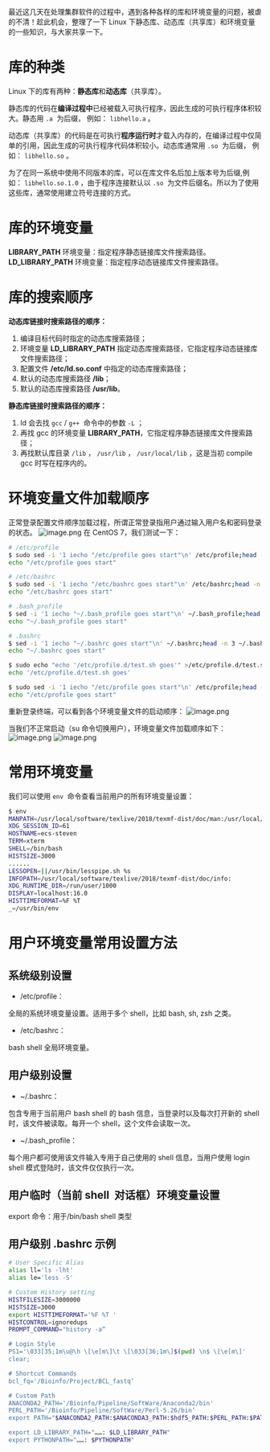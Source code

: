 最近这几天在处理集群软件的过程中，遇到各种各样的库和环境变量的问题，被虐的不清！趁此机会，整理了一下 Linux 下静态库、动态库（共享库）和环境变量的一些知识，与大家共享一下。

# 库的种类

Linux 下的库有两种：**静态库**和**动态库**（共享库）。

静态库的代码在**编译过程中**已经被载入可执行程序，因此生成的可执行程序体积较大。静态用 `.a`  为后缀， 例如： `libhello.a` 。

动态库（共享库）的代码是在可执行**程序运行时**才载入内存的，在编译过程中仅简单的引用，因此生成的可执行程序代码体积较小。动态库通常用 `.so`  为后缀， 例如： `libhello.so` 。

为了在同一系统中使用不同版本的库，可以在库文件名后加上版本号为后缀,例如： `libhello.so.1.0` ，由于程序连接默认以 `.so`  为文件后缀名。所以为了使用这些库，通常使用建立符号连接的方式。

# 库的环境变量

**LIBRARY_PATH**
环境变量：指定程序静态链接库文件搜索路径。
**LD_LIBRARY_PATH**
环境变量：指定程序动态链接库文件搜索路径。

# 库的搜索顺序

**动态库链接时搜索路径的顺序：**

1. 编译目标代码时指定的动态库搜索路径；
2. 环境变量
   **LD_LIBRARY_PATH** 指定动态库搜索路径，它指定程序动态链接库文件搜索路径；
3. 配置文件
   **/etc/ld.so.conf** 中指定的动态库搜索路径；
4. 默认的动态库搜索路径
   **/lib**；
5. 默认的动态库搜索路径
   **/usr/lib**。

**静态库链接时搜索路径的顺序：**

1. ld 会去找 `gcc` / `g++`  命令中的参数 `-L` ；
2. 再找 gcc 的环境变量 **LIBRARY_PATH**，它指定程序静态链接库文件搜索路径；
3. 再找默认库目录 `/lib` ， `/usr/lib` ， `/usr/local/lib` ，这是当初 compile gcc 时写在程序内的。

# 环境变量文件加载顺序

正常登录配置文件顺序加载过程，所谓正常登录指用户通过输入用户名和密码登录的状态。
![image.png](https://shub-1251708715.cos.ap-guangzhou.myqcloud.com/elog-cookbook-img/FptKcws_nVYWLZzaExTtEwHh2ErM.png)
在 CentOS 7，我们测试一下：

```bash
# /etc/profile
$ sudo sed -i '1 iecho "/etc/profile goes start"\n' /etc/profile;head -n 3 /etc/profile
echo "/etc/profile goes start"

# /etc/bashrc
$ sudo sed -i '1 iecho "/etc/bashrc goes start"\n' /etc/bashrc;head -n 3 /etc/bashrc
echo "/etc/bashrc goes start"

# .bash_profile
$ sed -i '1 iecho "~/.bash_profile goes start"\n' ~/.bash_profile;head -n 3 ~/.bash_profile
echo "~/.bash_profile goes start"

# .bashrc
$ sed -i '1 iecho "~/.bashrc goes start"\n' ~/.bashrc;head -n 3 ~/.bashrc
echo "~/.bashrc goes start"

$ sudo echo "echo '/etc/profile.d/test.sh goes'" >/etc/profile.d/test.sh;cat /etc/profile.d/test.sh
echo '/etc/profile.d/test.sh goes'

$ sudo sed -i '1 iecho "/etc/profile goes start"\n' /etc/profile;head -n 3 /etc/profile
echo "/etc/profile goes start"
```

重新登录终端，可以看到各个环境变量文件的启动顺序：
![image.png](https://shub-1251708715.cos.ap-guangzhou.myqcloud.com/elog-cookbook-img/FjfxnRc511xnemv-cNNPqrgYnswQ.png)

当我们不正常启动（su 命令切换用户），环境变量文件加载顺序如下：
![image.png](https://shub-1251708715.cos.ap-guangzhou.myqcloud.com/elog-cookbook-img/FrboYfll_7NrzHqTK7q0NHc1Ul0Q.png)
![image.png](https://shub-1251708715.cos.ap-guangzhou.myqcloud.com/elog-cookbook-img/Fr52DR5Y6x87q6dltzXuIzQQf09-.png)

# 常用环境变量

我们可以使用 `env`  命令查看当前用户的所有环境变量设置：

```bash
$ env
MANPATH=/usr/local/software/texlive/2018/texmf-dist/doc/man:/usr/local/auto-devops/ansible/docs/man:
XDG_SESSION_ID=61
HOSTNAME=ecs-steven
TERM=xterm
SHELL=/bin/bash
HISTSIZE=3000
......
LESSOPEN=||/usr/bin/lesspipe.sh %s
INFOPATH=/usr/local/software/texlive/2018/texmf-dist/doc/info:
XDG_RUNTIME_DIR=/run/user/1000
DISPLAY=localhost:16.0
HISTTIMEFORMAT=%F %T
_=/usr/bin/env
```

# **用户环境变量常用设置方法**

## 系统级别设置

- /etc/profile：

全局的系统环境变量设置。适用于多个 shell，比如 bash, sh, zsh 之类。

- /etc/bashrc：

bash shell 全局环境变量。

## 用户级别设置

- ~/.bashrc：

包含专用于当前用户 bash
shell 的 bash 信息，当登录时以及每次打开新的 shell
时，该文件被读取。每开一个 shell，这个文件会读取一次。

- ~/.bash_profile：

每个用户都可使用该文件输入专用于自己使用的 shell 信息，当用户使用 login
shell 模式登陆时，该文件仅仅执行一次。

## **用户临时（当前 shell  对话框）环境变量设置**

export
命令：用于/bin/bash shell 类型

## 用户级别 .bashrc 示例

```bash
# User Specific Alias
alias ll='ls -lht'
alias le='less -S'

# Custom History setting
HISTFILESIZE=3000000
HISTSIZE=3000
export HISTTIMEFORMAT='%F %T '
HISTCONTROL=ignoredups
PROMPT_COMMAND="history -a“

# Login Style
PS1='\033[35;1m\u@\h \[\e[m\]\t \[\033[36;1m\]$(pwd) \n$ \[\e[m\]'
clear;

# Shortcut Commands
bcl_fq='/Bioinfo/Project/BCL_fastq‘

# Custom Path
ANACONDA2_PATH='/Bioinfo/Pipeline/SoftWare/Anaconda2/bin'
PERL_PATH='/Bioinfo/Pipeline/SoftWare/Perl-5.26/bin‘
export PATH="$ANACONDA2_PATH:$ANACONDA3_PATH:$hdf5_PATH:$PERL_PATH:$PATH"

export LD_LIBRARY_PATH="……: $LD_LIBRARY_PATH"
export PYTHONPATH="……: $PYTHONPATH"
```
